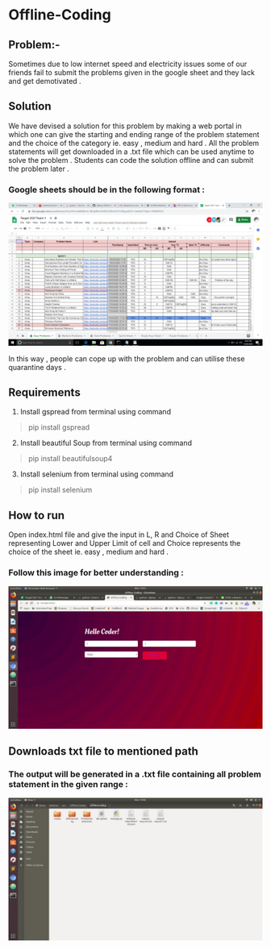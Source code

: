 # Offline-Coding

## Problem:-

Sometimes due to low internet speed and electricity issues some of our friends fail to submit the problems given in the google sheet and they lack and get demotivated . <br/>

## Solution
We have devised a solution for this problem by making a web portal in which one can give the starting and ending range of the problem statement and the choice of the category ie. easy , medium and hard . All the problem statements will get downloaded in a .txt file which can be used anytime to solve the problem . Students can code the solution offline and can submit the problem later . <br/>

### Google sheets should be in the following format :
![Google sheet in the following format](Screenshot%20(2).png)


In this way , people can cope up with the problem and can utilise these quarantine days .

## Requirements <br/>

1) Install gspread from terminal using command <br/>
 > pip install gspread <br/>
2) Install beautiful Soup from terminal using command <br/>
> pip install beautifulsoup4
3) Install selenium from terminal using command <br/>
> pip install selenium

## How to run

Open index.html file and give the input in L, R and Choice of Sheet representing Lower and Upper Limit of cell
and Choice represents the choice of the sheet ie. easy , medium and hard . <br/>
### Follow this image for better understanding :
![](WhatsApp%20Image%202020-04-20%20at%2019.01.54.jpeg)


## Downloads txt file to mentioned path

### The output will be generated in a .txt file containing all problem statement in the given range :
![](WhatsApp%20Image%202020-04-20%20at%2019.03.06.jpeg)

 
